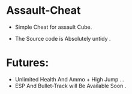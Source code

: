 # Assault-Cheat

* Simple Cheat for assault Cube.

* The Source code is Absolutely untidy .

# Futures:
* Unlimited Health  And  Ammo + High Jump ...
* ESP And Bullet-Track will Be Available Soon  .

```  enjoy !!
```
